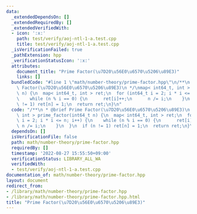```yaml
---
data:
  _extendedDependsOn: []
  _extendedRequiredBy: []
  _extendedVerifiedWith:
  - icon: ':x:'
    path: test/verify/aoj-ntl-1-a.test.cpp
    title: test/verify/aoj-ntl-1-a.test.cpp
  _isVerificationFailed: true
  _pathExtension: hpp
  _verificationStatusIcon: ':x:'
  attributes:
    document_title: "Prime Factor(\u7D20\u56E0\u6570\u5206\u89E3)"
    links: []
  bundledCode: "#line 1 \"math/number-theory/prime-factor.hpp\"\n/**\n * @brief Prime\
    \ Factor(\u7D20\u56E0\u6570\u5206\u89E3)\n */\nmap< int64_t, int > prime_factor(int64_t\
    \ n) {\n  map< int64_t, int > ret;\n  for (int64_t i = 2; i * i <= n; i++) {\n\
    \    while (n % i == 0) {\n      ret[i]++;\n      n /= i;\n    }\n  }\n  if (n\
    \ != 1) ret[n] = 1;\n  return ret;\n}\n"
  code: "/**\n * @brief Prime Factor(\u7D20\u56E0\u6570\u5206\u89E3)\n */\nmap< int64_t,\
    \ int > prime_factor(int64_t n) {\n  map< int64_t, int > ret;\n  for (int64_t\
    \ i = 2; i * i <= n; i++) {\n    while (n % i == 0) {\n      ret[i]++;\n     \
    \ n /= i;\n    }\n  }\n  if (n != 1) ret[n] = 1;\n  return ret;\n}\n"
  dependsOn: []
  isVerificationFile: false
  path: math/number-theory/prime-factor.hpp
  requiredBy: []
  timestamp: '2022-08-27 15:55:50+09:00'
  verificationStatus: LIBRARY_ALL_WA
  verifiedWith:
  - test/verify/aoj-ntl-1-a.test.cpp
documentation_of: math/number-theory/prime-factor.hpp
layout: document
redirect_from:
- /library/math/number-theory/prime-factor.hpp
- /library/math/number-theory/prime-factor.hpp.html
title: "Prime Factor(\u7D20\u56E0\u6570\u5206\u89E3)"
---
```

